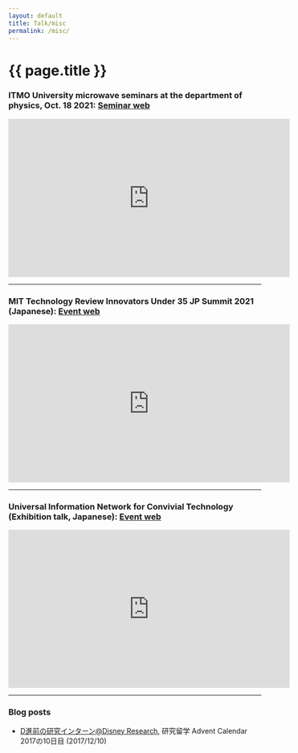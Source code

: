 ```yaml
---
layout: default
title: Talk/misc
permalink: /misc/
---
```


<h1>{{ page.title }}</h1>

### ITMO University microwave seminars at the department of physics, Oct. 18 2021: [Seminar web](https://physics.itmo.ru/en/seminar/microwave-seminar-18102021-takuya-sasatani)  

<div class="video">
    <!-- Embed YouTube video -->
    <iframe width="560" height="315" src="https://www.youtube.com/embed/_ZvOx66Yahg" frameborder="0" allow="accelerometer; autoplay; clipboard-write; encrypted-media; gyroscope; picture-in-picture" allowfullscreen></iframe>
</div>

<hr>

### MIT Technology Review Innovators Under 35 JP Summit 2021 (Japanese): [Event web](https://events.technologyreview.jp/iu35/2021/)

<div class="video">
    <!-- Embed YouTube video -->
    <iframe width="560" height="315" src="https://www.youtube.com/embed/R_tjySfJeCc" frameborder="0" allow="accelerometer; autoplay; clipboard-write; encrypted-media; gyroscope; picture-in-picture" allowfullscreen></iframe>
</div>

<hr>

### Universal Information Network for Convivial Technology (Exhibition talk, Japanese): [Event web](https://www.akg.t.u-tokyo.ac.jp/eratoforum2021/)

<div class="video">
    <!-- Embed YouTube video -->
    <iframe width="560" height="315" src="https://www.youtube.com/embed/dxEyrc1mcnE" frameborder="0" allow="accelerometer; autoplay; clipboard-write; encrypted-media; gyroscope; picture-in-picture" allowfullscreen></iframe>
</div>

<hr>

### Blog posts
- [D進前の研究インターン@Disney Research](/misc/advent_calendar_2017), 研究留学 Advent Calendar 2017の10日目 (2017/12/10)